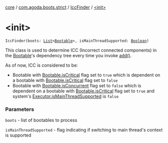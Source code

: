 [core](../../index.md) / [com.agoda.boots.strict](../index.md) / [IccFinder](index.md) / [&lt;init&gt;](./-init-.md)

# &lt;init&gt;

`IccFinder(boots: `[`List`](https://kotlinlang.org/api/latest/jvm/stdlib/kotlin.collections/-list/index.html)`<`[`Bootable`](../../com.agoda.boots/-bootable/index.md)`>, isMainThreadSupported: `[`Boolean`](https://kotlinlang.org/api/latest/jvm/stdlib/kotlin/-boolean/index.html)`)`

This class is used to determine ICC (Incorrect connected components) in the
[Bootable](../../com.agoda.boots/-bootable/index.md)'s dependency tree every time you invoke [add()](../../com.agoda.boots/-boots/add.md).

As of now, ICC is considered to be:

* Bootable with [Bootable.isCritical](../../com.agoda.boots/-bootable/is-critical.md) flag set to `true` which is dependent
on a bootable with [Bootable.isCritical](../../com.agoda.boots/-bootable/is-critical.md) flag set to `false`
* Bootable with [Bootable.isConcurrent](../../com.agoda.boots/-bootable/is-concurrent.md) flag set to `false` which is dependent
on a bootable with [Bootable.isCritical](../../com.agoda.boots/-bootable/is-critical.md) flag set to `true` and system's
[Executor.isMainThreadSupported](../../com.agoda.boots/-executor/is-main-thread-supported.md)
is `false`

### Parameters

`boots` - list of bootables to process

`isMainThreadSupported` - flag indicating if switching to main thread's context is supported